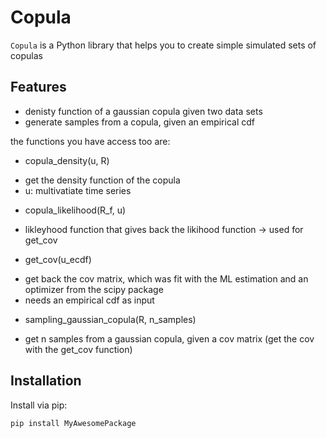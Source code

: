 # Copula

`Copula` is a Python library that helps you to create simple simulated sets of copulas

## Features
- denisty function of a gaussian copula given two data sets
- generate samples from a copula, given an empirical cdf

the functions you have access too are:

* copula_density(u, R)
- get the density function of the copula 
- u: multivatiate time series
* copula_likelihood(R_f, u)
- likleyhood function that gives back the likihood function -> used for get_cov 
* get_cov(u_ecdf)
- get back the cov matrix, which was fit with the ML estimation and an optimizer from the scipy package
- needs an empirical cdf as input
* sampling_gaussian_copula(R, n_samples)
- get n samples from a gaussian copula, given a cov matrix (get the cov with the get_cov function)

## Installation

Install via pip:

```bash
pip install MyAwesomePackage